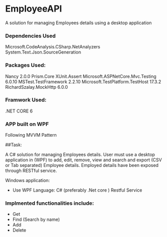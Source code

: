 # EmployeeAPI
A solution for managing Employees details using a desktop application

### Dependencies Used
Microsoft.CodeAnalysis.CSharp.NetAnalyzers
System.Text.Json.SourceGeneration

### Packages Used:
Nancy 2.0.0
Prism.Core
XUnit.Assert
Microsoft.ASPNetCore.Mvc.Testing 6.0.10
MSTest.TestFramework 2.2.10
Microsoft.TestPlatform.TestHost 17.3.2
RichardSzalay.MockHttp 6.0.0

### Framwork Used:
.NET CORE 6

### APP built on WPF
Following MVVM Pattern

##Task:

A C# solution for managing Employees details. User must use a desktop application in (WPF) to add, edit, remove, view and search and export (CSV or Tab separated) Employee details. Employed details have been exposed through RESTful service. 

Windows application:
- Use WPF
Language:
C# (preferably .Net core )
Restful Service

### Implmented functionalities include:
- Get
- Find (Search by name)
- Add 
- Delete


